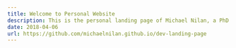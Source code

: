 ```yaml
---
title: Welcome to Personal Website
description: This is the personal landing page of Michael Nilan, a PhD gradute student @FIU, Miami, USA.
date: 2018-04-06
url: https://github.com/michaelnilan.github.io/dev-landing-page
---
```

